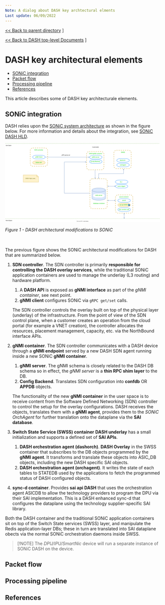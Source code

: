 ```yaml
---
Note: A dialog about DASH key archtectural elments
Last update: 06/09/2022
---
```


[<< Back to parent directory](../README.md) ]

[<< Back to DASH top-level Documents](../../README.md#contents) ]

# DASH key architectural elements

- [SONiC integration](#sonic-integration)
- [Packet flow](#packet-flow)
- [Processing pipeline](#processing-pipeline)
- [References](#references)

This article describes some of DASH key architecturale elements.

## SONiC integration

DASH relies upon the [SONiC system
architecture](https://github.com/Azure/SONiC/wiki/Architecture) as shown in the figure below.
For more information and details about the integration, see [SONiC DASH
HLD](https://github.com/Azure/DASH/blob/main/documentation/general/design/dash-sonic-hld.md). 

![dash-high-level-diagram](./images/hld/dash-high-level-design.svg)

<figcaption><i>Figure 1 - DASH architectural modifications to SONiC</i></figcaption><br/><br/>

The previous figure shows the SONiC architectural modifications for DASH that
are summarized below. 

1. **SDN controller**. The SDN controller is primarily **responsible for
   controlling the DASH overlay services**, while the traditional SONiC
   application containers are used to manage the underlay (L3 routing) and
   hardware platform. 
      1. A **DASH API** is exposed as **gNMI interface** as part of the *gNMI
   container*, see next point. 
      1. **gNMI client** configures SONiC via `gRPC get/set` calls.

   The SDN controller controls the overlay built on top of the physical layer
   (underlay) of the infrastructure. From the point of view of the SDN control
   plane, when a customer creates an operation from the cloud portal (for
   example a VNET creation), the controller allocates the resources, placement
   management, capacity, etc. via the NorthBound interface APIs.

2. **gNMI container**. The SDN controller communicates with a DASH device
   through a **gNMI endpoint** served by a new DASH SDN agent running inside a
   new SONiC **gNMI container**.  
   1. **gNMI server**. The gNMI schema is closely related to the DASH DB schema
   so in effect, the *gNMI server* is a **thin RPC shim layer** to the DB.
   1. **Config Backend**. Translates SDN configuration into **confdb** OR
      **APPDB** objects.

    The functionality of the new **gNMI container** in the user
    space is to receive content from the Software Defined Networking (SDN)
    controller to control the setup for the overlay configurations. 
    DASH receives the objects, translates them with a **gNMI agent**, 
    provides them to the *SONiC OrchAgent* for further translation onto the 
    dataplane via the **SAI database**. 

3. **Switch State Service (SWSS) container** **DASH underlay** has a small
   initialization and supports a defined set of **SAI APIs**.
   1. **DASH orchestration agent (dashorch)**. **DASH Overlay** in the SWSS
    container that subscribes to the DB objects programmed by the **gNMI
    agent**. It transforms and translate these objects into ASIC_DB objects,
    including the new DASH specific SAI objects.
   2. **DASH orchestration agent (orchagent)**. It writes the state of each
      tables to STATEDB used by the applications to fetch the programmed status
      of DASH configured objects.
4. **sync-d container**. Provides **sai api DASH** that uses the orchestration
  agent ASICDB to allow the technology providers to program the DPU via their
  SAI implementation. This is a DASH enhanced sync-d that configures the
  dataplane using the technology supplier-specific SAI library.

  Both the DASH container and the traditional SONiC application containers sit
  on top of the Switch State services (SWSS) layer, and manipulate the Redis
  application-layer DBs; these in turn are translated into SAI dataplane obects
  via the normal SONiC orchestration daemons inside SWSS.

> [!NOTE] The *DPU/IPU/SmartNic* device will run a separate instance of SONiC
> DASH on the device.  


## Packet flow


## Processing pipeline


## References

